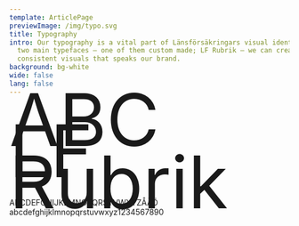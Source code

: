 ```yaml
---
template: ArticlePage
previewImage: /img/typo.svg
title: Typography
intro: Our typography is a vital part of Länsförsäkringars visual identity. With
  two main typefaces – one of them custom made; LF Rubrik – we can create
  consistent visuals that speaks our brand.
background: bg-white
wide: false
lang: false
---
```

<LfuiWrapper>

<div class="container">
  <div class="row">
    <div class="col-md-5">
     <div class="font-serif" style="font-size:130px;line-height: 56px;">ABC</div>
    </div>
    <div class="col-md-7">
      <div class="font-serif" style="font-size:130px;line-height: 56px;">LF Rubrik</div>
      <span class="font-serif">ABCDEFGHIJKLMNOPQRSTVWXYZÅÄÖ<br/>abcdefghijklmnopqrstuvwxyz1234567890</span>
    </div>
  </div>
</div>
</LfuiWrapper>